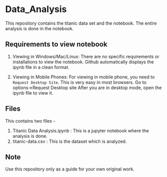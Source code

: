 # Data_Analysis
This repository contains the titanic data set and the notebook.
The entire analysis is done in the notebook.

## Requirements to view notebook

1) Viewing in Windows/Mac/Linux:
There are no specific requirements or installations to view the notebook. Github
automatically displays the ipynb file in a clean format.

2) Viewing in Mobile Phones:
For viewing in mobile phone, you need to `Request Desktop Site`. This is very easy in most browsers.
Go to options->Request Desktop site
After you are in desktop mode, open the ipynb file to view it.

## Files
This contains two files - 
1. Titanic Data Analysis.ipynb : This is a jupyter notebook where the analysis is done.
2. titanic-data.csv : This is the dataset which is analyzed.

## Note
Use this repository only as a guide for your own original work.
